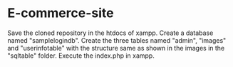 # E-commerce-site
Save the cloned repository in the htdocs of xampp.
Create a database named "samplelogindb".
Create the three tables named "admin", "images" and "userinfotable" with the structure same as shown in the images in the "sqltable" folder.
Execute the index.php in xampp.
